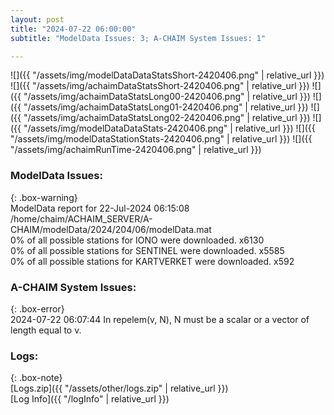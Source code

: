 ```yaml
---
layout: post
title: "2024-07-22 06:00:00"
subtitle: "ModelData Issues: 3; A-CHAIM System Issues: 1"

---
```


![]({{ "/assets/img/modelDataDataStatsShort-2420406.png" | relative_url }})
![]({{ "/assets/img/achaimDataStatsShort-2420406.png" | relative_url }})
![]({{ "/assets/img/achaimDataStatsLong00-2420406.png" | relative_url }})
![]({{ "/assets/img/achaimDataStatsLong01-2420406.png" | relative_url }})
![]({{ "/assets/img/achaimDataStatsLong02-2420406.png" | relative_url }})
![]({{ "/assets/img/modelDataDataStats-2420406.png" | relative_url }})
![]({{ "/assets/img/modelDataStationStats-2420406.png" | relative_url }})
![]({{ "/assets/img/achaimRunTime-2420406.png" | relative_url }})


### ModelData Issues:  
  
{: .box-warning}  
 ModelData report for 22-Jul-2024 06:15:08   
 /home/chaim/ACHAIM_SERVER/A-CHAIM/modelData/2024/204/06/modelData.mat   
 0% of all possible stations for IONO were downloaded. x6130   
 0% of all possible stations for SENTINEL were downloaded. x5585   
 0% of all possible stations for KARTVERKET were downloaded. x592   
  
### A-CHAIM System Issues:  
  
{: .box-error}  
2024-07-22 06:07:44 In repelem(v, N), N must be a scalar or a vector of length equal to v.  

### Logs:  
  
{: .box-note}  
[Logs.zip]({{ "/assets/other/logs.zip" | relative_url }})  
[Log Info]({{ "/logInfo" | relative_url }})  
